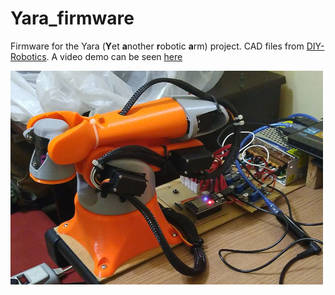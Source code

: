 # Yara_firmware
Firmware for the Yara (**Y**et **a**nother **r**obotic **a**rm) project. CAD files from [DIY-Robotics](https://diy-robotics.com/educative-robot-cell-free-package/). A video demo can be seen [here](https://youtu.be/Lb9qttUyuxg)

![Resting position](./docs/imgs/arm1.jpeg)
